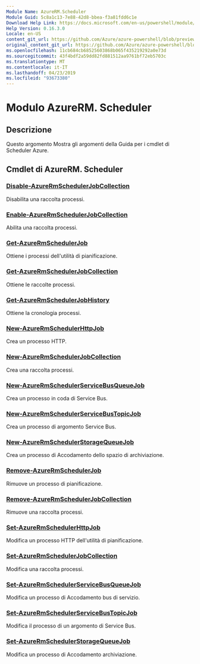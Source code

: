 ```yaml
---
Module Name: AzureRM.Scheduler
Module Guid: 5c8a1c13-7e88-42d8-bbea-f3a81fdd6c1e
Download Help Link: https://docs.microsoft.com/en-us/powershell/module/azurerm.scheduler
Help Version: 0.16.3.0
Locale: en-US
content_git_url: https://github.com/Azure/azure-powershell/blob/preview/src/ResourceManager/Scheduler/Commands.Scheduler/help/AzureRM.Scheduler.md
original_content_git_url: https://github.com/Azure/azure-powershell/blob/preview/src/ResourceManager/Scheduler/Commands.Scheduler/help/AzureRM.Scheduler.md
ms.openlocfilehash: 11cb684cb68525603868b065f435219292a0e73d
ms.sourcegitcommit: 43f4bdf2a59dd82fd881512aa9761bf72eb5703c
ms.translationtype: MT
ms.contentlocale: it-IT
ms.lasthandoff: 04/23/2019
ms.locfileid: "93673380"
---
```

# Modulo AzureRM. Scheduler
## Descrizione
Questo argomento Mostra gli argomenti della Guida per i cmdlet di Scheduler Azure.

## Cmdlet di AzureRM. Scheduler
### [Disable-AzureRmSchedulerJobCollection](Disable-AzureRmSchedulerJobCollection.md)
Disabilita una raccolta processi.

### [Enable-AzureRmSchedulerJobCollection](Enable-AzureRmSchedulerJobCollection.md)
Abilita una raccolta processi.

### [Get-AzureRmSchedulerJob](Get-AzureRmSchedulerJob.md)
Ottiene i processi dell'utilità di pianificazione.

### [Get-AzureRmSchedulerJobCollection](Get-AzureRmSchedulerJobCollection.md)
Ottiene le raccolte processi.

### [Get-AzureRmSchedulerJobHistory](Get-AzureRmSchedulerJobHistory.md)
Ottiene la cronologia processi.

### [New-AzureRmSchedulerHttpJob](New-AzureRmSchedulerHttpJob.md)
Crea un processo HTTP.

### [New-AzureRmSchedulerJobCollection](New-AzureRmSchedulerJobCollection.md)
Crea una raccolta processi.

### [New-AzureRmSchedulerServiceBusQueueJob](New-AzureRmSchedulerServiceBusQueueJob.md)
Crea un processo in coda di Service Bus.

### [New-AzureRmSchedulerServiceBusTopicJob](New-AzureRmSchedulerServiceBusTopicJob.md)
Crea un processo di argomento Service Bus.

### [New-AzureRmSchedulerStorageQueueJob](New-AzureRmSchedulerStorageQueueJob.md)
Crea un processo di Accodamento dello spazio di archiviazione.

### [Remove-AzureRmSchedulerJob](Remove-AzureRmSchedulerJob.md)
Rimuove un processo di pianificazione.

### [Remove-AzureRmSchedulerJobCollection](Remove-AzureRmSchedulerJobCollection.md)
Rimuove una raccolta processi.

### [Set-AzureRmSchedulerHttpJob](Set-AzureRmSchedulerHttpJob.md)
Modifica un processo HTTP dell'utilità di pianificazione.

### [Set-AzureRmSchedulerJobCollection](Set-AzureRmSchedulerJobCollection.md)
Modifica una raccolta processi.

### [Set-AzureRmSchedulerServiceBusQueueJob](Set-AzureRmSchedulerServiceBusQueueJob.md)
Modifica un processo di Accodamento bus di servizio.

### [Set-AzureRmSchedulerServiceBusTopicJob](Set-AzureRmSchedulerServiceBusTopicJob.md)
Modifica il processo di un argomento di Service Bus.

### [Set-AzureRmSchedulerStorageQueueJob](Set-AzureRmSchedulerStorageQueueJob.md)
Modifica un processo di Accodamento archiviazione.

